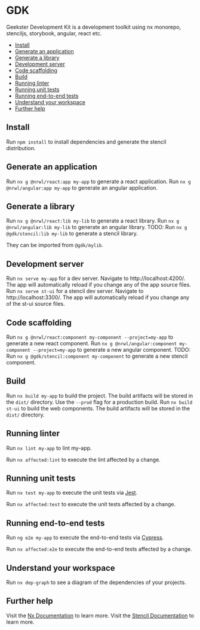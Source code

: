 # GDK

Geekster Development Kit is a development toolkit using nx monorepo, stenciljs, storybook, angular, react etc.

- [Install](#install)
- [Generate an application](#generate-an-application)
- [Generate a library](#generate-a-library)
- [Development server](#development-server)
- [Code scaffolding](#code-scaffolding)
- [Build](#Build)
- [Running linter](#running-linter)
- [Running unit tests](#running-unit-tests)
- [Running end-to-end tests](#running-end-to-end-tests)
- [Understand your workspace](#understand-your-workspace)
- [Further help](#further-help)

## Install

Run `npm install` to install dependencies and generate the stencil distribution.

## Generate an application

Run `nx g @nrwl/react:app my-app` to generate a react application.
Run `nx g @nrwl/angular:app my-app` to generate an angular application.

## Generate a library

Run `nx g @nrwl/react:lib my-lib` to generate a react library.
Run `nx g @nrwl/angular:lib my-lib` to generate an angular library.
TODO: Run `nx g @gdk/stencil:lib my-lib` to generate a stencil library.

They can be imported from `@gdk/mylib`.

## Development server

Run `nx serve my-app` for a dev server. Navigate to http://localhost:4200/. The app will automatically reload if you change any of the app source files.
Run `nx serve st-ui` for a stencil dev server. Navigate to http://localhost:3300/. The app will automatically reload if you change any of the st-ui source files.

## Code scaffolding

Run `nx g @nrwl/react:component my-component --project=my-app` to generate a new react component.
Run `nx g @nrwl/angular:component my-component --project=my-app` to generate a new angular component.
TODO: Run `nx g @gdk/stencil:component my-component` to generate a new stencil component.

## Build

Run `nx build my-app` to build the project. The build artifacts will be stored in the `dist/` directory. Use the `--prod` flag for a production build.
Run `nx build st-ui` to build the web components. The build artifacts will be stored in the `dist/` directory.

## Running linter

Run `nx lint my-app` to lint my-app.

Run `nx affected:lint` to execute the lint affected by a change.

## Running unit tests

Run `nx test my-app` to execute the unit tests via [Jest](https://jestjs.io).

Run `nx affected:test` to execute the unit tests affected by a change.

## Running end-to-end tests

Run `ng e2e my-app` to execute the end-to-end tests via [Cypress](https://www.cypress.io).

Run `nx affected:e2e` to execute the end-to-end tests affected by a change.

## Understand your workspace

Run `nx dep-graph` to see a diagram of the dependencies of your projects.

## Further help

Visit the [Nx Documentation](https://nx.dev) to learn more.
Visit the [Stencil Documentation](https://stenciljs.com) to learn more.
